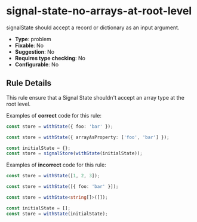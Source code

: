 # signal-state-no-arrays-at-root-level

signalState should accept a record or dictionary as an input argument.

- **Type**: problem
- **Fixable**: No
- **Suggestion**: No
- **Requires type checking**: No
- **Configurable**: No

<!-- Everything above this generated, do not edit -->
<!-- MANUAL-DOC:START -->

## Rule Details

This rule ensure that a Signal State shouldn't accept an array type at the root level.

Examples of **correct** code for this rule:

```ts
const store = withState({ foo: 'bar' });

const store = withState({ arrayAsProperty: ['foo', 'bar'] });

const initialState = {};
const store = signalStore(withState(initialState));
```

Examples of **incorrect** code for this rule:

```ts
const store = withState([1, 2, 3]);

const store = withState([{ foo: 'bar' }]);

const store = withState<string[]>([]);

const initialState = [];
const store = withState(initialState);
```
